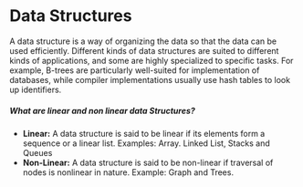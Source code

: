 # Data Structures

A data structure is a way of organizing the data so that the data can be used efficiently. Different kinds of data structures are suited to different kinds of applications, and some are highly specialized to specific tasks. For example, B-trees are particularly well-suited for implementation of databases, while compiler implementations usually use hash tables to look up identifiers.

##### What are linear and non linear data Structures?

* **Linear:** A data structure is said to be linear if its elements form a sequence or a linear list. Examples: Array. Linked List, Stacks and Queues
* **Non-Linear:** A data structure is said to be non-linear if traversal of nodes is nonlinear in nature. Example: Graph and Trees.







